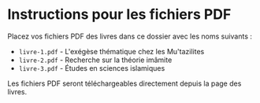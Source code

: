 # Instructions pour les fichiers PDF

Placez vos fichiers PDF des livres dans ce dossier avec les noms suivants :

- `livre-1.pdf` - L'exégèse thématique chez les Mu'tazilites
- `livre-2.pdf` - Recherche sur la théorie imâmite  
- `livre-3.pdf` - Études en sciences islamiques

Les fichiers PDF seront téléchargeables directement depuis la page des livres.